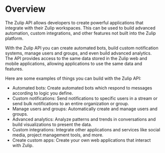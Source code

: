 # Overview

The Zulip API allows developers to create powerful applications that integrate
with their Zulip workspaces. This can be used to build advanced automation,
custom integrations, and other features not built into the Zulip platform.

With the Zulip API you can create automated bots, build custom notification
systems, manage users and groups, and even build advanced analytics. The API
provides access to the same data stored in the Zulip web and mobile
applications, allowing applications to use the same data and features.

Here are some examples of things you can build with the Zulip API:

- Automated bots: Create automated bots which respond to messages according to
  logic you define.
- Custom notifications: Send notifications to specific users in a stream or
  send bulk notifications to an entire organization or group.
- Manage users and groups: Automatically create and manage users and groups.
- Advanced analytics: Analyze patterns and trends in conversations and build
  visualizations to present the data.
- Custom integrations: Integrate other applications and services like social
  media, project management tools, and more.
- Create custom apps: Create your own web applications that interact with
  Zulip.
